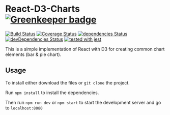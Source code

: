 # React-D3-Charts [![Greenkeeper badge](https://badges.greenkeeper.io/kukiron/react-d3-charts.svg)](https://greenkeeper.io/)

[![Build Status](https://travis-ci.org/kukiron/react-d3-charts.svg?branch=master)](https://travis-ci.org/kukiron/react-d3-charts) [![Coverage Status](https://coveralls.io/repos/github/kukiron/react-d3-charts/badge.svg?branch=master)](https://coveralls.io/github/kukiron/react-d3-charts?branch=master) [![dependencies Status](https://david-dm.org/kukiron/react-d3-charts/status.svg)](https://david-dm.org/kukiron/react-d3-charts) [![devDependencies Status](https://david-dm.org/kukiron/react-d3-charts/dev-status.svg)](https://david-dm.org/kukiron/react-d3-charts?type=dev) [![tested with jest](https://img.shields.io/badge/tested_with-jest-99424f.svg)](https://github.com/facebook/jest)

This is a simple implementation of React with D3 for creating common chart elements (bar & pie chart).

## Usage

To install either download the files or `git clone` the project.

Run `npm install` to install the dependencies.

Then run `npm run dev` or `npm start` to start the development server and go to `localhost:8080`
